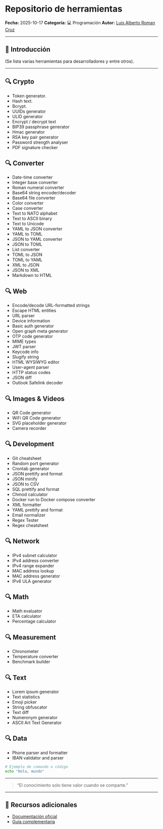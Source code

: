 # Repositorio de herramientas

**Fecha:** 2025-10-17
**Categoría:** 💻 Programación
**Autor:** [Luis Alberto Roman Cruz](https://github.com/XXX0sito0XXX)

---

## 🧠 Introducción

(Se lista varias herramientas para desarrolladores y entre otros).

---

## 🔍 Crypto

- Token generator.
- Hash text.
- Bcrypt.
- UUIDs generator
- ULID generator
- Encrypt / decrypt text
- BIP39 passphrase generator
- Hmac generator
- RSA key pair generator
- Password strength analyser
- PDF signature checker

## 🔍 Converter

- Date-time converter
- Integer base converter
- Roman numeral converter
- Base64 string encoder/decoder
- Base64 file converter
- Color converter
- Case converter
- Text to NATO alphabet
- Text to ASCII binary
- Text to Unicode
- YAML to JSON converter
- YAML to TOML
- JSON to YAML converter
- JSON to TOML
- List converter
- TOML to JSON
- TOML to YAML
- XML to JSON
- JSON to XML
- Markdown to HTML

## 🔍  Web

- Encode/decode URL-formatted strings
- Escape HTML entities
- URL parser
- Device information
- Basic auth generator
- Open graph meta generator
- OTP code generator
- MIME types
- JWT parser
- Keycode info
- Slugify string
- HTML WYSIWYG editor
- User-agent parser
- HTTP status codes
- JSON diff
- Outlook Safelink decoder

## 🔍  Images & Videos

- QR Code generator
- WiFi QR Code generator
- SVG placeholder generator
- Camera recorder

## 🔍  Development

- Git cheatsheet
- Random port generator
- Crontab generator
- JSON prettify and format
- JSON minify
- JSON to CSV
- SQL prettify and format
- Chmod calculator
- Docker run to Docker compose converter
- XML formatter
- YAML prettify and format
- Email normalizer
- Regex Tester
- Regex cheatsheet

## 🔍  Network

- IPv4 subnet calculator
- IPv4 address converter
- IPv4 range expander
- MAC address lookup
- MAC address generator
- IPv6 ULA generator

## 🔍  Math

- Math evaluator
- ETA calculator
- Percentage calculator

## 🔍  Measurement

- Chronometer
- Temperature converter
- Benchmark builder
## 🔍  Text

- Lorem ipsum generator
- Text statistics
- Emoji picker
- String obfuscator
- Text diff
- Numeronym generator
- ASCII Art Text Generator

## 🔍  Data

- Phone parser and formatter
- IBAN validator and parser

```bash
# Ejemplo de comando o código
echo "Hola, mundo"
```

---

> “El conocimiento solo tiene valor cuando se comparte.”

---

## 🔗 Recursos adicionales

- [Documentación oficial](https://it-tools.tech/)
- [Guía complementaria](https://example.com)
